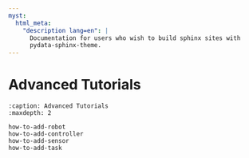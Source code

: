 ```yaml
---
myst:
  html_meta:
    "description lang=en": |
      Documentation for users who wish to build sphinx sites with
      pydata-sphinx-theme.
---
```


# Advanced Tutorials

```{toctree}
:caption: Advanced Tutorials
:maxdepth: 2

how-to-add-robot
how-to-add-controller
how-to-add-sensor
how-to-add-task
```
